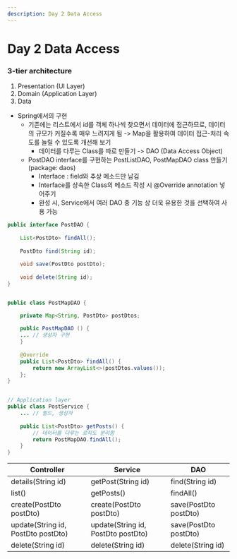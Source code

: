 ```yaml
---
description: Day 2 Data Access
---
```


# Day 2 Data Access

### 3-tier architecture

1. Presentation (UI Layer)
2. Domain (Application Layer)
3. Data

* Spring에서의 구현
  * 기존에는 리스트에서 id를 객체 하나씩 찾으면서 데이터에 접근하므로, 데이터의 규모가 커질수록 매우 느려지게 됨 -> Map을 활용하여 데이터 접근-처리 속도를 늘릴 수 있도록 개선해 보기
    * 데이터를 다루는 Class를 따로 만들기 ->  DAO (Data Access Object)
  * PostDAO interface를 구현하는 PostListDAO, PostMapDAO class 만들기 (package: daos)
    * Interface : field와 추상 메소드만 남김
    * Interface를 상속한 Class의 메소드 작성 시 @Override annotation 넣어주기
    * 완성 시, Service에서 여러 DAO 중 기능 상 더욱 유용한 것을 선택하여 사용 가능

```java
public interface PostDAO {
    
    List<PostDto> findAll();
    
    PostDto find(String id);
    
    void save(PostDto postDto);
    
    void delete(String id);
}


public class PostMapDAO {

    private Map<String, PostDto> postDtos;
    
    public PostMapDAO () {
    ... // 생성자 구현 
    }
    
    @Override
    public List<PostDto> findAll() {
        return new ArrayList<>(postDtos.values());
    };
}


// Application layer
public class PostService {
    ... // 필드, 생성자
    
    public List<PostDto> getPosts() {
        // 데이터를 다루는 로직도 분리함
        return PostMapDAO.findAll();
    }
}
```

| Controller                         | Service                            | DAO                   |
| ---------------------------------- | ---------------------------------- | --------------------- |
| details(String id)                 | getPost(String id)                 | find(String id)       |
| list()                             | getPosts()                         | findAll()             |
| create(PostDto postDto)            | create(PostDto postDto)            | save(PostDto postDto) |
| update(String id, PostDto postDto) | update(String id, PostDto postDto) | save(PostDto postDto) |
| delete(String id)                  | delete(String id)                  | delete(String id)     |

